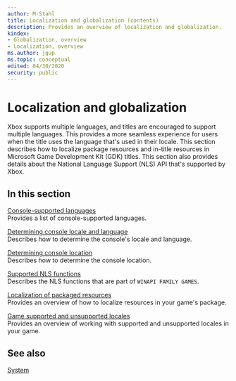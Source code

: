 ```yaml
---
author: M-Stahl
title: Localization and globalization (contents)
description: Provides an overview of localization and globalization.
kindex:
- Globalization, overview
- Localization, overview
ms.author: jgup
ms.topic: conceptual
edited: 04/30/2020
security: public
---
```


# Localization and globalization 

Xbox supports multiple languages, and titles are encouraged to support multiple languages. This provides a more seamless experience for users when the title uses the language that's used in their locale. This section describes how to localize package resources and in-title 
resources in Microsoft Game Development Kit (GDK) titles. This section also provides details about the National Language Support (NLS) API that's 
supported by Xbox.

## In this section  
  
[Console-supported languages](console_supported_languages.md)  
Provides a list of console-supported languages.  
  
[Determining console locale and language](determining_console_locale.md)  
Describes how to determine the console's locale and language.  
  
[Determining console location](determining_console_geolocation.md)  
Describes how to determine the console location.  
  
[Supported NLS functions](supported_nls_apis.md)  
Describes the NLS functions that are part of `WINAPI FAMILY GAMES`.  
  
[Localization of packaged resources](localization_of_packaged_resources.md)  
Provides an overview of how to localize resources in your game's package.  
  
[Game supported and unsupported locales](game_supported_and_unsupported_locales.md)  
Provides an overview of working with supported and unsupported locales in your game.  
  


## See also

[System](../../gc-system-toc.md)